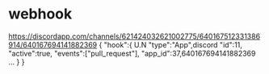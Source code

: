 # webhook
https://discordapp.com/channels/621424032621002775/640167512331386914/640167694141882369
{
  "hook":{ U.N
    "type":"App",discord
    "id":11,
    "active":true,
    "events":["pull_request"],
    "app_id":37,640167694141882369
    ...
  }
}
